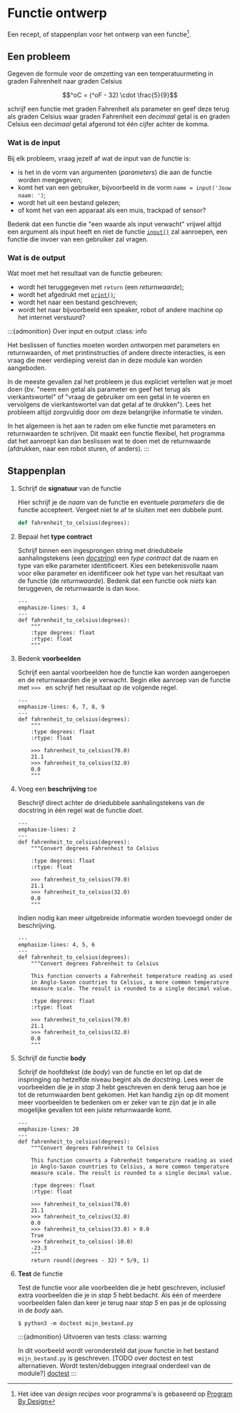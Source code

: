 # Functie ontwerp

Een recept, of stappenplan voor het ontwerp van een functie[^pbd].

## Een probleem

Gegeven de formule voor de omzetting van een temperatuurmeting in graden Fahrenheit naar graden Celsius

$$^oC =  (^oF - 32) \cdot \frac{5}{9}$$

schrijf een functie met graden Fahrenheit als parameter en geef deze terug als graden Celsius waar graden Fahrenheit een *decimaal* getal is en graden Celsius een *decimaal* getal afgerond tot één cijfer achter de komma.

### Wat is de input

Bij elk probleem, vraag jezelf af wat de input van de functie is:

- is het in de vorm van argumenten (*parameters*) die aan de functie worden meegegeven;
- komt het van een gebruiker, bijvoorbeeld in de vorm ``name = input('Jouw naam: ')``;
- wordt het uit een bestand gelezen;
- of komt het van een apparaat als een muis, trackpad of sensor?

Bedenk dat een functie die "een waarde als input verwacht" vrijwel altijd een argument als input heeft en niet de functie [``input()``](https://docs.python.org/3/library/functions.html#input) zal aanroepen, een functie die invoer van een gebruiker zal vragen.

### Wat is de output

Wat moet met het resultaat van de functie gebeuren:

- wordt het teruggegeven met ``return`` (een *returnwaarde*);
- wordt het afgedrukt met [``print()``](https://docs.python.org/3/library/functions.html#print);
- wordt het naar een bestand geschreven;
- wordt het naar bijvoorbeeld een speaker, robot of andere machine op het internet verstuurd?

:::{admonition} Over input en output
:class: info

Het beslissen of functies moeten worden ontworpen met parameters en returnwaarden, of met printinstructies of andere directe interacties, is een vraag die meer verdieping vereist dan in deze module kan worden aangeboden.

In de meeste gevallen zal het probleem je dus expliciet vertellen wat je moet doen (bv. "neem een getal als parameter en geef het terug als vierkantswortel" of "vraag de gebruiker om een getal in te voeren en vervolgens de vierkantswortel van dat getal af te drukken"). Lees het probleem altijd zorgvuldig door om deze belangrijke informatie te vinden.

In het algemeen is het aan te raden om elke functie met parameters en returnwaarden te schrijven. Dit maakt een functie flexibel, het programma dat het aanroept kan dan beslissen wat te doen met de returnwaarde (afdrukken, naar een robot sturen, of anders).
:::

## Stappenplan

1.  Schrijf de **signatuur** van de functie

    Hier schrijf je de *naam* van de functie en eventuele *parameters* die de functie accepteert. Vergeet niet te af te sluiten met een dubbele punt.

    ```python
    def fahrenheit_to_celsius(degrees):
    ```

2.  Bepaal het **type contract**

    Schrijf binnen een ingesprongen string met driedubbele aanhalingstekens (een [*docstring*](https://www.python.org/dev/peps/pep-0257/)) een *type contract* dat de naam en type van elke parameter identificeert. Kies een betekenisvolle naam voor elke parameter en identificeer ook het type van het resultaat van de functie (de *returnwaarde*). Bedenk dat een functie ook *niets* kan teruggeven, de returnwaarde is dan ``None``.

    ```{code-block} python
    ---
    emphasize-lines: 3, 4
    ---
    def fahrenheit_to_celsius(degrees):
        """
        :type degrees: float
        :rtype: float
        """
    ```

3.  Bedenk **voorbeelden**

    Schrijf een aantal voorbeelden hoe de functie kan worden aangeroepen en de returnwaarden die je verwacht. Begin elke aanroep van de functie met ``>>> `` en schrijf het resultaat op de volgende regel.

    ```{code-block} python
    ---
    emphasize-lines: 6, 7, 8, 9
    ---
    def fahrenheit_to_celsius(degrees):
        """
        :type degrees: float
        :rtype: float

        >>> fahrenheit_to_celsius(70.0)
        21.1
        >>> fahrenheit_to_celsius(32.0)
        0.0
        """
    ```

4.  Voeg een **beschrijving** toe

    Beschrijf direct achter de driedubbele aanhalingstekens van de docstring in één regel wat de functie *doet*.

    ```{code-block} python
    ---
    emphasize-lines: 2
    ---
    def fahrenheit_to_celsius(degrees):
        """Convert degrees Fahrenheit to Celsius

        :type degrees: float
        :rtype: float

        >>> fahrenheit_to_celsius(70.0)
        21.1
        >>> fahrenheit_to_celsius(32.0)
        0.0
        """
    ```

    Indien nodig kan meer uitgebreide informatie worden toevoegd onder de beschrijving.

    ```{code-block} python
    ---
    emphasize-lines: 4, 5, 6
    ---
    def fahrenheit_to_celsius(degrees):
        """Convert degrees Fahrenheit to Celsius

        This function converts a Fahrenheit temperature reading as used
        in Anglo-Saxon countries to Celsius, a more common temperature
        measure scale. The result is rounded to a single decimal value.

        :type degrees: float
        :rtype: float

        >>> fahrenheit_to_celsius(70.0)
        21.1
        >>> fahrenheit_to_celsius(32.0)
        0.0
        """
    ```

5.  Schrijf de functie **body**

    Schrijf de hoofdtekst (de *body*) van de functie en let op dat de inspringing op hetzelfde niveau begint als de *docstring*. Lees weer de voorbeelden die je in *stap 3* hebt geschreven en denk terug aan hoe je tot de returnwaarden bent gekomen. Het kan handig zijn op dit moment meer voorbeelden te bedenken om er zeker van te zijn dat je in alle mogelijke gevallen tot een juiste returnwaarde komt.

    ```{code-block} python
    ---
    emphasize-lines: 20
    ---
    def fahrenheit_to_celsius(degrees):
        """Convert degrees Fahrenheit to Celsius

        This function converts a Fahrenheit temperature reading as used
        in Anglo-Saxon countries to Celsius, a more common temperature
        measure scale. The result is rounded to a single decimal value.

        :type degrees: float
        :rtype: float

        >>> fahrenheit_to_celsius(70.0)
        21.1
        >>> fahrenheit_to_celsius(32.0)
        0.0
        >>> fahrenheit_to_celsius(33.0) > 0.0
        True
        >>> fahrenheit_to_celsius(-10.0)
        -23.3
        """
        return round((degrees - 32) * 5/9, 1)
    ```

6.  **Test** de functie

    Test de functie voor alle voorbeelden die je hebt geschreven, inclusief extra voorbeelden die je in *stap 5* hebt bedacht. Als één of meerdere voorbeelden falen dan keer je terug naar *stap 5* en pas je de oplossing in de *body* aan.

    ```console
    $ python3 -m doctest mijn_bestand.py
    ```

    :::{admonition} Uitvoeren van tests
    :class: warning

    In dit voorbeeld wordt verondersteld dat jouw functie in het bestand ``mijn_bestand.py`` is geschreven.
    [TODO over doctest en test alternatieven. Wordt testen/debuggen integraal onderdeel van de module?]
    [doctest](https://docs.python.org/3/library/doctest.html)
    :::

[^pbd]: Het idee van *design recipes* voor programma's is gebaseerd op [Program By Design](https://programbydesign.org/)